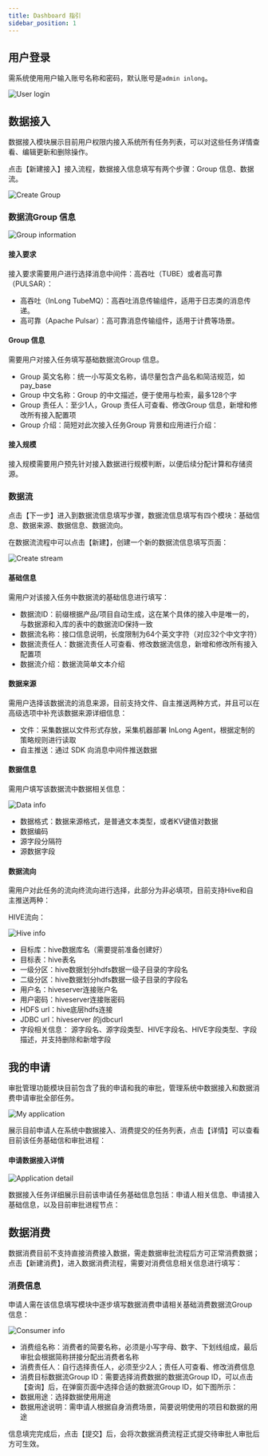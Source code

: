 ```yaml
---
title: Dashboard 指引
sidebar_position: 1
---
```


## 用户登录

需系统使用用户输入账号名称和密码，默认账号是`admin inlong`。

![User login](img/user-login.png)

## 数据接入

数据接入模块展示目前用户权限内接入系统所有任务列表，可以对这些任务详情查看、编辑更新和删除操作。

点击【新建接入】接入流程，数据接入信息填写有两个步骤：Group 信息、数据流。

![Create Group](img/create-group.png)

### 数据流Group 信息

![Group information](img/group-information.png)

#### 接入要求

接入要求需要用户进行选择消息中间件：高吞吐（TUBE）或者高可靠（PULSAR）：

- 高吞吐（InLong TubeMQ）：高吞吐消息传输组件，适用于日志类的消息传递。
- 高可靠（Apache Pulsar）：高可靠消息传输组件，适用于计费等场景。

#### Group 信息

需要用户对接入任务填写基础数据流Group 信息。

- Group 英文名称：统一小写英文名称，请尽量包含产品名和简洁规范，如pay_base
- Group 中文名称：Group 的中文描述，便于使用与检索，最多128个字
- Group 责任人：至少1人，Group 责任人可查看、修改Group 信息，新增和修改所有接入配置项
- Group 介绍：简短对此次接入任务Group 背景和应用进行介绍：

#### 接入规模

接入规模需要用户预先针对接入数据进行规模判断，以便后续分配计算和存储资源。

### 数据流

点击【下一步】进入到数据流信息填写步骤，数据流信息填写有四个模块：基础信息、数据来源、数据信息、数据流向。

在数据流流程中可以点击【新建】，创建一个新的数据流信息填写页面：

![Create stream](img/create-stream.png)

#### 基础信息

需用户对该接入任务中数据流的基础信息进行填写：

- 数据流ID：前缀根据产品/项目自动生成，这在某个具体的接入中是唯一的，与数据源和入库的表中的数据流ID保持一致
- 数据流名称：接口信息说明，长度限制为64个英文字符（对应32个中文字符）
- 数据流责任人：数据流责任人可查看、修改数据流信息，新增和修改所有接入配置项
- 数据流介绍：数据流简单文本介绍

#### 数据来源

需用户选择该数据流的消息来源，目前支持文件、自主推送两种方式，并且可以在高级选项中补充该数据来源详细信息：

- 文件：采集数据以文件形式存放，采集机器部署 InLong Agent，根据定制的策略规则进行读取
- 自主推送：通过 SDK 向消息中间件推送数据

#### 数据信息

需用户填写该数据流中数据相关信息：

![Data info](img/data-info.png)

- 数据格式：数据来源格式，是普通文本类型，或者KV键值对数据
- 数据编码
- 源字段分隔符
- 源数据字段

#### 数据流向

需用户对此任务的流向终流向进行选择，此部分为非必填项，目前支持Hive和自主推送两种：

HIVE流向：

![Hive info](img/hive-info.png)

- 目标库：hive数据库名（需要提前准备创建好）
- 目标表：hive表名
- 一级分区：hive数据划分hdfs数据一级子目录的字段名
- 二级分区：hive数据划分hdfs数据一级子目录的字段名
- 用户名：hiveserver连接账户名
- 用户密码：hiveserver连接账密码
- HDFS url：hive底层hdfs连接
- JDBC url：hiveserver 的jdbcurl
- 字段相关信息： 源字段名、源字段类型、HIVE字段名、HIVE字段类型、字段描述，并支持删除和新增字段

## 我的申请

审批管理功能模块目前包含了我的申请和我的审批，管理系统中数据接入和数据消费申请审批全部任务。

![My application](img/my-application.png)

展示目前申请人在系统中数据接入、消费提交的任务列表，点击【详情】可以查看目前该任务基础信和审批进程：

#### 申请数据接入详情

![Application detail](img/application-detail.png)

数据接入任务详细展示目前该申请任务基础信息包括：申请人相关信息、申请接入基础信息，以及目前审批进程节点：

## 数据消费

数据消费目前不支持直接消费接入数据，需走数据审批流程后方可正常消费数据； 点击【新建消费】，进入数据消费流程，需要对消费信息相关信息进行填写：

### 消费信息

申请人需在该信息填写模块中逐步填写数据消费申请相关基础消费数据流Group 信息：

![Consumer info](img/consumer-info.png)

- 消费组名称：消费者的简要名称，必须是小写字母、数字、下划线组成，最后审批会根据简称拼接分配出消费者名称
- 消费责任人：自行选择责任人，必须至少2人；责任人可查看、修改消费信息
- 消费目标数据流Group ID：需要选择消费数据的数据流Group ID，可以点击【查询】后，在弹窗页面中选择合适的数据流Group ID，如下图所示：
- 数据用途：选择数据使用用途
- 数据用途说明：需申请人根据自身消费场景，简要说明使用的项目和数据的用途

信息填完完成后，点击【提交】后，会将次数据消费流程正式提交待审批人审批后方可生效。